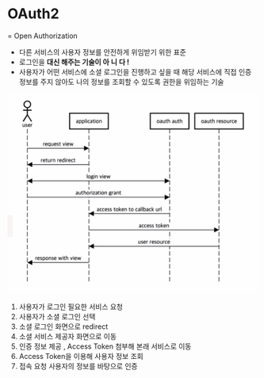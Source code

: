 # OAuth2
= Open Authorization
- 다른 서비스의 사용자 정보를 안전하게 위임받기 위한 표준
- 로그인을 **대신 해주는 기술이 아 니 다 !**
- 사용자가 어떤 서비스에 소셜 로그인을 진행하고 싶을 때 해당 서비스에 직접 인증 정보를 주지 않아도 나의 정보를 조회할 수 있도록 권한을 위임하는 기술

![oauth2](oauth.PNG)
1. 사용자가 로그인 필요한 서비스 요청
2. 사용자가 소셜 로그인 선택
3. 소셜 로그인 화면으로 redirect
4. 소셜 서비스 제공자 화면으로 이동
5. 인증 정보 제공 , Access Token 첨부해 본래 서비스로 이동
6. Access Token을 이용해 사용자 정보 조회
7. 접속 요청 사용자의 정보를 바탕으로 인증